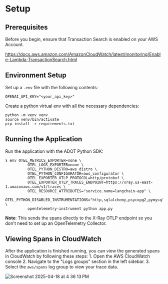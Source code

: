 # Setup

## Prerequisites

Before you begin, ensure that Transaction Search is enabled on your AWS Account.

https://docs.aws.amazon.com/AmazonCloudWatch/latest/monitoring/Enable-Lambda-TransactionSearch.html

## Environment Setup

Set up a `.env` file with the following contents:
```
OPENAI_API_KEY="<your_api_key>"
```

Create a python virtual env with all the necessary dependencies:
```
python -m venv venv
source venv/bin/activate
pip install -r requirements.txt
```

## Running the Application

Run the application with the ADOT Python SDK:
```
❯ env OTEL_METRICS_EXPORTER=none \
          OTEL_LOGS_EXPORTER=none \
          OTEL_PYTHON_DISTRO=aws_distro \
          OTEL_PYTHON_CONFIGURATOR=aws_configurator \
          OTEL_EXPORTER_OTLP_PROTOCOL=http/protobuf \
          OTEL_EXPORTER_OTLP_TRACES_ENDPOINT=https://xray.us-east-1.amazonaws.com/v1/traces \
          OTEL_RESOURCE_ATTRIBUTES="service.name=langchain-app" \
          OTEL_PYTHON_DISABLED_INSTRUMENTATIONS="http,sqlalchemy,psycopg2,pymysql,sqlite3,aiopg,asyncpg,mysql_connector,botocore,boto3,urllib3,requests" \
          opentelemetry-instrument python app.py
```
**Note**: This sends the spans directly to the X-Ray OTLP endpoint so you don't need to set up an OpenTelemetry Collector.

## Viewing Spans in CloudWatch

After the application is finished running, you can view the generated spans in CloudWatch by following these steps:
    1. Open the AWS CloudWatch console
    2. Navigate to the "Logs groups" section in the left sidebar.
    3. Select the `aws/spans` log group to view your trace data.
    
![Screenshot 2025-04-18 at 4 36 13 PM](https://github.com/user-attachments/assets/98e98faf-c8bf-415c-9e0c-87baa86216f1)
